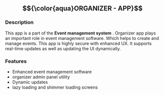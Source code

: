 
## $${\color{aqua}ORGANIZER - APP}$$

### Description 
  This app is a part of the **Event management system** . Organizer app plays an important role in event management software. Which helps to create and manage events.
  This app is highly secure with enhanced UX. It supports real-time updates as well as updating the UI dynamically. 
  
### Features 
 - Enhanced event management software
 - organizer admin panel utility
 - Dynamic updates
 - lazy loading and shimmer loading screens
